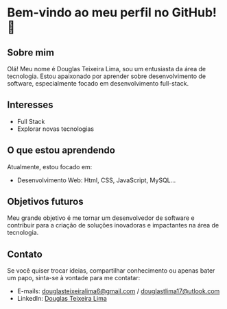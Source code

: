 # Bem-vindo ao meu perfil no GitHub! 👋

## Sobre mim
Olá! Meu nome é Douglas Teixeira Lima, sou um entusiasta da área de tecnologia. Estou apaixonado por aprender sobre desenvolvimento de software, especialmente focado em desenvolvimento full-stack.

## Interesses
- Full Stack
- Explorar novas tecnologias

## O que estou aprendendo
Atualmente, estou focado em:
- Desenvolvimento Web: Html, CSS, JavaScript, MySQL...

## Objetivos futuros
Meu grande objetivo é me tornar um desenvolvedor de software e contribuir para a criação de soluções inovadoras e impactantes na área de tecnologia.

## Contato
Se você quiser trocar ideias, compartilhar conhecimento ou apenas bater um papo, sinta-se à vontade para me contatar:
- E-mails: [douglasteixeiralima6@gmail.com](mailto:seuemail@email.com) / [douglastlima17@utlook.com](mailto:seuemail@email.com)  
- LinkedIn: [Douglas Teixeira Lima](https://www.linkedin.com/in/douglastlima/)


